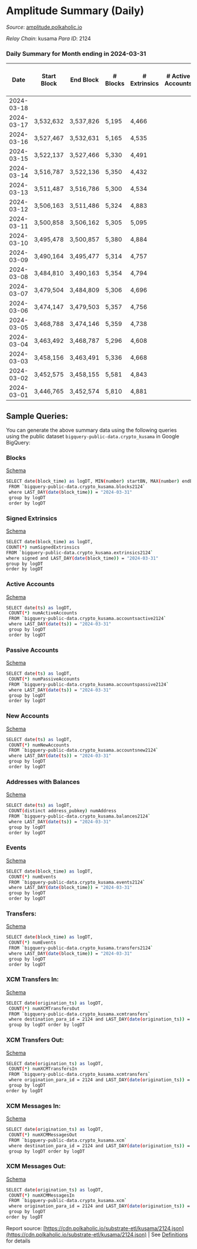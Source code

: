 # Amplitude Summary (Daily)

_Source_: [amplitude.polkaholic.io](https://amplitude.polkaholic.io)

*Relay Chain*: kusama
*Para ID*: 2124



### Daily Summary for Month ending in 2024-03-31


| Date    | Start Block | End Block | # Blocks | # Extrinsics | # Active Accounts | # Passive Accounts | # New Accounts | # Addresses | # Events  | # Transfers ($USD) | # XCM Transfers In ($USD) | # XCM Transfers Out ($USD) | # XCM In | # XCM Out | Issues |
|---------|-------------|-----------|----------|--------------|-------------------|--------------------|----------------|-------------|-----------|--------------------|---------------------------|----------------------------|----------|-----------|--------|
| 2024-03-18 |  |  |  |  |  |  |  |  |  |   |   |   |  |  |  |
| 2024-03-17 | 3,532,632 | 3,537,826 | 5,195 | 4,466 |  |  |  | 2,728 | 48,663 | 4  |   |   |  |  |  |
| 2024-03-16 | 3,527,467 | 3,532,631 | 5,165 | 4,535 |  |  |  | 2,727 | 48,979 | 17  |   |   |  |  |  |
| 2024-03-15 | 3,522,137 | 3,527,466 | 5,330 | 4,491 |  |  |  | 2,727 | 49,528 | 16  |   |   |  |  |  |
| 2024-03-14 | 3,516,787 | 3,522,136 | 5,350 | 4,432 |  |  |  | 2,726 | 49,148 | 2  |   |   |  |  |  |
| 2024-03-13 | 3,511,487 | 3,516,786 | 5,300 | 4,534 |  |  |  | 2,726 | 49,508 | 3  |   |   |  |  |  |
| 2024-03-12 | 3,506,163 | 3,511,486 | 5,324 | 4,883 |  |  |  | 2,727 | 51,528 | 6  |   |   |  |  |  |
| 2024-03-11 | 3,500,858 | 3,506,162 | 5,305 | 5,095 |  |  |  | 2,727 | 52,535 | 10  |   |   |  |  |  |
| 2024-03-10 | 3,495,478 | 3,500,857 | 5,380 | 4,884 |  |  |  | 2,727 | 51,791 | 5  |   |   |  |  |  |
| 2024-03-09 | 3,490,164 | 3,495,477 | 5,314 | 4,757 |  |  |  | 2,727 | 50,782 | 10  |   |   |  |  |  |
| 2024-03-08 | 3,484,810 | 3,490,163 | 5,354 | 4,794 |  |  |  | 2,727 | 51,109 | 3  |   |   |  |  |  |
| 2024-03-07 | 3,479,504 | 3,484,809 | 5,306 | 4,696 |  |  |  | 2,727 | 50,610 | 10  |   |   |  |  |  |
| 2024-03-06 | 3,474,147 | 3,479,503 | 5,357 | 4,756 |  |  |  | 2,727 | 51,037 | 14  |   |   |  |  |  |
| 2024-03-05 | 3,468,788 | 3,474,146 | 5,359 | 4,738 |  |  |  | 2,727 | 51,042 | 11  |   |   |  |  |  |
| 2024-03-04 | 3,463,492 | 3,468,787 | 5,296 | 4,608 |  |  |  | 2,727 | 49,901 | 4  |   |   |  |  |  |
| 2024-03-03 | 3,458,156 | 3,463,491 | 5,336 | 4,668 |  |  |  | 2,727 | 50,419 | 2  |   |   |  |  |  |
| 2024-03-02 | 3,452,575 | 3,458,155 | 5,581 | 4,843 |  |  |  | 2,727 | 52,623 | 11  |   |   |  |  |  |
| 2024-03-01 | 3,446,765 | 3,452,574 | 5,810 | 4,881 |  |  |  | 2,727 | 53,881 | 6  |   |   |  |  |  |

## Sample Queries:
You can generate the above summary data using the following queries using the public dataset `bigquery-public-data.crypto_kusama` in Google BigQuery:


### Blocks 

[Schema](https://github.com/colorfulnotion/substrate-etl/blob/main/schema/blocks.json)

```bash
SELECT date(block_time) as logDT, MIN(number) startBN, MAX(number) endBN, COUNT(*) numBlocks 
 FROM `bigquery-public-data.crypto_kusama.blocks2124`  
 where LAST_DAY(date(block_time)) = "2024-03-31" 
 group by logDT 
 order by logDT
```

### Signed Extrinsics 

[Schema](https://github.com/colorfulnotion/substrate-etl/blob/main/schema/extrinsics.json)

```bash
SELECT date(block_time) as logDT, 
COUNT(*) numSignedExtrinsics 
FROM `bigquery-public-data.crypto_kusama.extrinsics2124`  
where signed and LAST_DAY(date(block_time)) = "2024-03-31" 
group by logDT 
order by logDT
```

### Active Accounts 

[Schema](https://github.com/colorfulnotion/substrate-etl/blob/main/schema/accountsactive.json)

```bash
SELECT date(ts) as logDT, 
 COUNT(*) numActiveAccounts 
 FROM `bigquery-public-data.crypto_kusama.accountsactive2124` 
 where LAST_DAY(date(ts)) = "2024-03-31" 
 group by logDT 
 order by logDT
```

### Passive Accounts 

[Schema](https://github.com/colorfulnotion/substrate-etl/blob/main/schema/accountspassive.json)

```bash
SELECT date(ts) as logDT, 
 COUNT(*) numPassiveAccounts 
 FROM `bigquery-public-data.crypto_kusama.accountspassive2124` 
 where LAST_DAY(date(ts)) = "2024-03-31" 
 group by logDT 
 order by logDT
```

### New Accounts 

[Schema](https://github.com/colorfulnotion/substrate-etl/blob/main/schema/accountsnew.json)

```bash
SELECT date(ts) as logDT, 
 COUNT(*) numNewAccounts 
 FROM `bigquery-public-data.crypto_kusama.accountsnew2124` 
 where LAST_DAY(date(ts)) = "2024-03-31" 
 group by logDT
 order by logDT
```

### Addresses with Balances 

[Schema](https://github.com/colorfulnotion/substrate-etl/blob/main/schema/balances.json)

```bash
SELECT date(ts) as logDT,
 COUNT(distinct address_pubkey) numAddress 
 FROM `bigquery-public-data.crypto_kusama.balances2124` 
 where LAST_DAY(date(ts)) = "2024-03-31" 
 group by logDT 
 order by logDT
```

### Events 

[Schema](https://github.com/colorfulnotion/substrate-etl/blob/main/schema/events.json)

```bash
SELECT date(block_time) as logDT, 
 COUNT(*) numEvents 
 FROM `bigquery-public-data.crypto_kusama.events2124` 
 where LAST_DAY(date(block_time)) = "2024-03-31" 
 group by logDT 
 order by logDT
```

### Transfers:

[Schema](https://github.com/colorfulnotion/substrate-etl/blob/main/schema/transfers.json)

```bash
SELECT date(block_time) as logDT, 
 COUNT(*) numEvents 
 FROM `bigquery-public-data.crypto_kusama.transfers2124` 
 where LAST_DAY(date(block_time)) = "2024-03-31" 
 group by logDT 
 order by logDT
```

### XCM Transfers In: 

[Schema](https://github.com/colorfulnotion/substrate-etl/blob/main/schema/xcmtransfers.json)

```bash
SELECT date(origination_ts) as logDT, 
 COUNT(*) numXCMTransfersOut 
 FROM `bigquery-public-data.crypto_kusama.xcmtransfers` 
 where destination_para_id = 2124 and LAST_DAY(date(origination_ts)) = "2024-03-31" 
 group by logDT order by logDT
```

### XCM Transfers Out: 

[Schema](https://github.com/colorfulnotion/substrate-etl/blob/main/schema/xcmtransfers.json)

```bash
SELECT date(origination_ts) as logDT, 
 COUNT(*) numXCMTransfersIn 
 FROM `bigquery-public-data.crypto_kusama.xcmtransfers` 
 where origination_para_id = 2124 and LAST_DAY(date(origination_ts)) = "2024-03-31" 
 group by logDT 
order by logDT
```

### XCM Messages In: 

[Schema](https://github.com/colorfulnotion/substrate-etl/blob/main/schema/xcm.json)

```bash
SELECT date(origination_ts) as logDT, 
 COUNT(*) numXCMMessagesOut 
 FROM `bigquery-public-data.crypto_kusama.xcm` 
 where destination_para_id = 2124 and LAST_DAY(date(origination_ts)) = "2024-03-31" 
 group by logDT order by logDT
```

### XCM Messages Out: 

[Schema](https://github.com/colorfulnotion/substrate-etl/blob/main/schema/xcm.json)

```bash
SELECT date(origination_ts) as logDT, 
 COUNT(*) numXCMMessagesIn 
 FROM `bigquery-public-data.crypto_kusama.xcm` 
 where origination_para_id = 2124 and LAST_DAY(date(origination_ts)) = "2024-03-31" 
 group by logDT 
order by logDT
```


Report source: [https://cdn.polkaholic.io/substrate-etl/kusama/2124.json](https://cdn.polkaholic.io/substrate-etl/kusama/2124.json) | See [Definitions](/DEFINITIONS.md) for details
